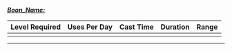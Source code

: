 <b><ins><i>Boon_Name:</i></ins></b>

| Level Required | Uses Per Day | Cast Time | Duration | Range |
|:--------------:|:------------:|:---------:|:--------:|:-----:|
|                |              |           |          |       |


------------------